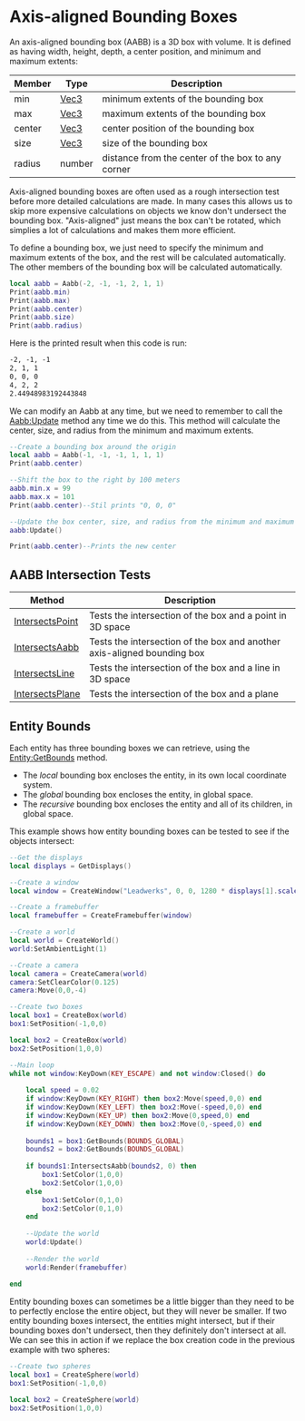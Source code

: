 # Axis-aligned Bounding Boxes

An axis-aligned bounding box (AABB) is a 3D box with volume. It is defined as having width, height, depth, a center position, and minimum and maximum extents:

| Member | Type | Description |
|---|---|---|
| min | [Vec3](Vec3.md) | minimum extents of the bounding box |
| max | [Vec3](Vec3.md) | maximum extents of the bounding box |
| center | [Vec3](Vec3.md) | center position of the bounding box |
| size | [Vec3](Vec3.md) | size of the bounding box |
| radius | number | distance from the center of the box to any corner |

Axis-aligned bounding boxes are often used as a rough intersection test before more detailed calculations are made. In many cases this allows us to skip more expensive calculations on objects we know don't undersect the bounding box. "Axis-aligned" just means the box can't be rotated, which simplies a lot of calculations and makes them more efficient.

To define a bounding box, we just need to specify the minimum and maximum extents of the box, and the rest will be calculated automatically. The other members of the bounding box will be calculated automatically.

```lua
local aabb = Aabb(-2, -1, -1, 2, 1, 1)
Print(aabb.min)
Print(aabb.max)
Print(aabb.center)
Print(aabb.size)
Print(aabb.radius)
```

Here is the printed result when this code is run:

```txt
-2, -1, -1
2, 1, 1
0, 0, 0
4, 2, 2
2.44948983192443848
```

We can modify an Aabb at any time, but we need to remember to call the [Aabb:Update](Aabb_Update.md) method any time we do this. This method will calculate the center, size, and radius from the minimum and maximum extents.

```lua
--Create a bounding box around the origin
local aabb = Aabb(-1, -1, -1, 1, 1, 1)
Print(aabb.center)

--Shift the box to the right by 100 meters
aabb.min.x = 99
aabb.max.x = 101
Print(aabb.center)--Stil prints "0, 0, 0"

--Update the box center, size, and radius from the minimum and maximum extents
aabb:Update()

Print(aabb.center)--Prints the new center
```

## AABB Intersection Tests

| Method | Description |
|---|---|
| [IntersectsPoint](Aabb_IntersectsPoint.md) | Tests the intersection of the box and a point in 3D space |
| [IntersectsAabb](Aabb_IntersectsAabb.md) | Tests the intersection of the box and another axis-aligned bounding box |
| [IntersectsLine](Aabb_IntersectsLine.md) | Tests the intersection of the box and a line in 3D space |
| [IntersectsPlane](Aabb_IntersectsPlane.md) | Tests the intersection of the box and a plane |

## Entity Bounds

Each entity has three bounding boxes we can retrieve, using the [Entity:GetBounds](Entity_GetBounds,md) method.

- The *local* bounding box encloses the entity, in its own local coordinate system.
- The *global* bounding box encloses the entity, in global space.
- The *recursive* bounding box encloses the entity and all of its children, in global space.

This example shows how entity bounding boxes can be tested to see if the objects intersect:

```lua
--Get the displays
local displays = GetDisplays()

--Create a window
local window = CreateWindow("Leadwerks", 0, 0, 1280 * displays[1].scale, 720 * displays[1].scale, displays[1], WINDOW_TITLEBAR | WINDOW_CENTER)

--Create a framebuffer
local framebuffer = CreateFramebuffer(window)

--Create a world
local world = CreateWorld()
world:SetAmbientLight(1)

--Create a camera
local camera = CreateCamera(world)
camera:SetClearColor(0.125)
camera:Move(0,0,-4)

--Create two boxes
local box1 = CreateBox(world)
box1:SetPosition(-1,0,0)

local box2 = CreateBox(world)
box2:SetPosition(1,0,0)

--Main loop
while not window:KeyDown(KEY_ESCAPE) and not window:Closed() do
	
	local speed = 0.02
	if window:KeyDown(KEY_RIGHT) then box2:Move(speed,0,0) end
	if window:KeyDown(KEY_LEFT) then box2:Move(-speed,0,0) end
	if window:KeyDown(KEY_UP) then box2:Move(0,speed,0) end
	if window:KeyDown(KEY_DOWN) then box2:Move(0,-speed,0) end
	
	bounds1 = box1:GetBounds(BOUNDS_GLOBAL)
	bounds2 = box2:GetBounds(BOUNDS_GLOBAL)
	
	if bounds1:IntersectsAabb(bounds2, 0) then
		box1:SetColor(1,0,0)
		box2:SetColor(1,0,0)
	else
		box1:SetColor(0,1,0)
		box2:SetColor(0,1,0)		
	end
	
    --Update the world
    world:Update()
	
    --Render the world
    world:Render(framebuffer)
	
end
```

Entity bounding boxes can sometimes be a little bigger than they need to be to perfectly enclose the entire object, but they will never be smaller. If two entity bounding boxes intersect, the entities might intersect, but if their bounding boxes don't undersect, then they definitely don't intersect at all. We can see this in action if we replace the box creation code in the previous example with two spheres:

```lua
--Create two spheres
local box1 = CreateSphere(world)
box1:SetPosition(-1,0,0)

local box2 = CreateSphere(world)
box2:SetPosition(1,0,0)
```
